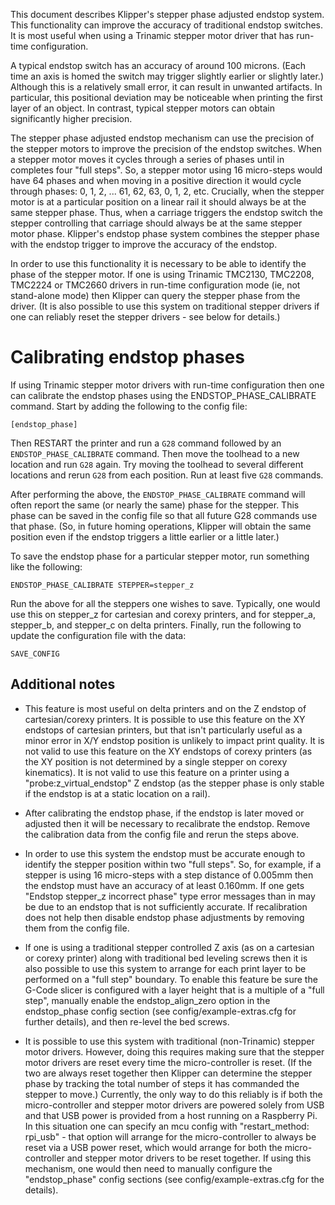 This document describes Klipper's stepper phase adjusted endstop
system. This functionality can improve the accuracy of traditional
endstop switches. It is most useful when using a Trinamic stepper
motor driver that has run-time configuration.

A typical endstop switch has an accuracy of around 100 microns. (Each
time an axis is homed the switch may trigger slightly earlier or
slightly later.) Although this is a relatively small error, it can
result in unwanted artifacts. In particular, this positional deviation
may be noticeable when printing the first layer of an object. In
contrast, typical stepper motors can obtain significantly higher
precision.

The stepper phase adjusted endstop mechanism can use the precision of
the stepper motors to improve the precision of the endstop switches.
When a stepper motor moves it cycles through a series of phases until
in completes four "full steps". So, a stepper motor using 16
micro-steps would have 64 phases and when moving in a positive
direction it would cycle through phases: 0, 1, 2, ... 61, 62, 63, 0,
1, 2, etc. Crucially, when the stepper motor is at a particular
position on a linear rail it should always be at the same stepper
phase. Thus, when a carriage triggers the endstop switch the stepper
controlling that carriage should always be at the same stepper motor
phase. Klipper's endstop phase system combines the stepper phase with
the endstop trigger to improve the accuracy of the endstop.

In order to use this functionality it is necessary to be able to
identify the phase of the stepper motor. If one is using Trinamic
TMC2130, TMC2208, TMC2224 or TMC2660 drivers in run-time configuration
mode (ie, not stand-alone mode) then Klipper can query the stepper
phase from the driver. (It is also possible to use this system on
traditional stepper drivers if one can reliably reset the stepper
drivers - see below for details.)

Calibrating endstop phases
==========================

If using Trinamic stepper motor drivers with run-time configuration
then one can calibrate the endstop phases using the
ENDSTOP_PHASE_CALIBRATE command. Start by adding the following to the
config file:
```
[endstop_phase]
```

Then RESTART the printer and run a `G28` command followed by an
`ENDSTOP_PHASE_CALIBRATE` command. Then move the toolhead to a new
location and run `G28` again. Try moving the toolhead to several
different locations and rerun `G28` from each position. Run at least
five `G28` commands.

After performing the above, the `ENDSTOP_PHASE_CALIBRATE` command will
often report the same (or nearly the same) phase for the stepper. This
phase can be saved in the config file so that all future G28 commands
use that phase. (So, in future homing operations, Klipper will obtain
the same position even if the endstop triggers a little earlier or a
little later.)

To save the endstop phase for a particular stepper motor, run
something like the following:
```
ENDSTOP_PHASE_CALIBRATE STEPPER=stepper_z
```

Run the above for all the steppers one wishes to save. Typically, one
would use this on stepper_z for cartesian and corexy printers, and for
stepper_a, stepper_b, and stepper_c on delta printers. Finally, run
the following to update the configuration file with the data:
```
SAVE_CONFIG
```

Additional notes
----------------

* This feature is most useful on delta printers and on the Z endstop
  of cartesian/corexy printers. It is possible to use this feature on
  the XY endstops of cartesian printers, but that isn't particularly
  useful as a minor error in X/Y endstop position is unlikely to
  impact print quality. It is not valid to use this feature on the XY
  endstops of corexy printers (as the XY position is not determined by
  a single stepper on corexy kinematics). It is not valid to use this
  feature on a printer using a "probe:z_virtual_endstop" Z endstop (as
  the stepper phase is only stable if the endstop is at a static
  location on a rail).

* After calibrating the endstop phase, if the endstop is later moved
  or adjusted then it will be necessary to recalibrate the endstop.
  Remove the calibration data from the config file and rerun the steps
  above.

* In order to use this system the endstop must be accurate enough to
  identify the stepper position within two "full steps". So, for
  example, if a stepper is using 16 micro-steps with a step distance
  of 0.005mm then the endstop must have an accuracy of at least
  0.160mm. If one gets "Endstop stepper_z incorrect phase" type error
  messages than in may be due to an endstop that is not sufficiently
  accurate. If recalibration does not help then disable endstop phase
  adjustments by removing them from the config file.

* If one is using a traditional stepper controlled Z axis (as on a
  cartesian or corexy printer) along with traditional bed leveling
  screws then it is also possible to use this system to arrange for
  each print layer to be performed on a "full step" boundary. To
  enable this feature be sure the G-Code slicer is configured with a
  layer height that is a multiple of a "full step", manually enable
  the endstop_align_zero option in the endstop_phase config section
  (see config/example-extras.cfg for further details), and then
  re-level the bed screws.

* It is possible to use this system with traditional (non-Trinamic)
  stepper motor drivers. However, doing this requires making sure that
  the stepper motor drivers are reset every time the micro-controller
  is reset. (If the two are always reset together then Klipper can
  determine the stepper phase by tracking the total number of steps it
  has commanded the stepper to move.) Currently, the only way to do
  this reliably is if both the micro-controller and stepper motor
  drivers are powered solely from USB and that USB power is provided
  from a host running on a Raspberry Pi. In this situation one can
  specify an mcu config with "restart_method: rpi_usb" - that option
  will arrange for the micro-controller to always be reset via a USB
  power reset, which would arrange for both the micro-controller and
  stepper motor drivers to be reset together. If using this mechanism,
  one would then need to manually configure the "endstop_phase" config
  sections (see config/example-extras.cfg for the details).
